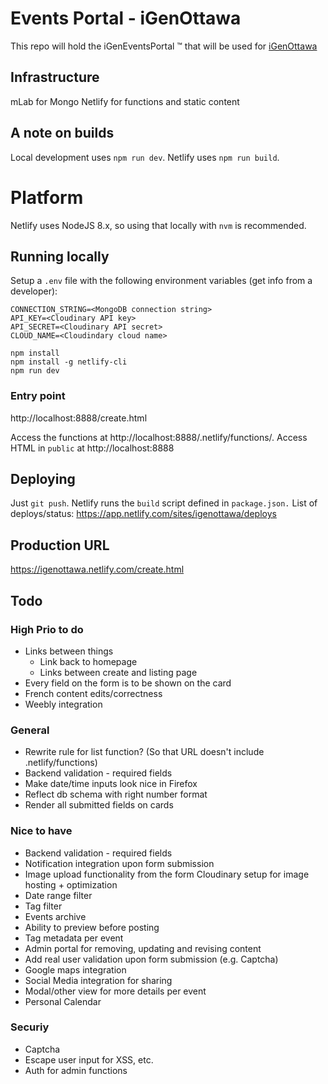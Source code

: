 # Events Portal - iGenOttawa
This repo will hold the iGenEventsPortal &trade; that will be used for [iGenOttawa](https://www.igenottawa.ca/)

## Infrastructure
mLab for Mongo
Netlify for functions and static content

## A note on builds
Local development uses `npm run dev`. Netlify uses `npm run build`.

# Platform
Netlify uses NodeJS 8.x, so using that locally with `nvm` is recommended.

## Running locally
Setup a `.env` file with the following environment variables (get info from a developer):
```
CONNECTION_STRING=<MongoDB connection string>
API_KEY=<Cloudinary API key>
API_SECRET=<Cloudinary API secret>
CLOUD_NAME=<Cloudindary cloud name>
```

```
npm install
npm install -g netlify-cli
npm run dev
```
### Entry point
http://localhost:8888/create.html

Access the functions at http://localhost:8888/.netlify/functions/<function>.
Access HTML in `public` at http://localhost:8888

## Deploying
Just `git push`. Netlify runs the `build` script defined in `package.json.`
List of deploys/status: https://app.netlify.com/sites/igenottawa/deploys

## Production URL
https://igenottawa.netlify.com/create.html

## Todo

### High Prio to do
* Links between things
    * Link back to homepage
    * Links between create and listing page
* Every field on the form is to be shown on the card
* French content edits/correctness
* Weebly integration

### General
* Rewrite rule for list function? (So that URL doesn't include .netlify/functions)
* Backend validation - required fields
* Make date/time inputs look nice in Firefox
* Reflect db schema with right number format
* Render all submitted fields on cards

### Nice to have
- Backend validation - required fields
- Notification integration upon form submission
- Image upload functionality from the form
    Cloudinary setup for image hosting + optimization
- Date range filter
- Tag filter
- Events archive
- Ability to preview before posting
- Tag metadata per event
- Admin portal for removing, updating and revising content
- Add real user validation upon form submission (e.g. Captcha)
- Google maps integration
- Social Media integration for sharing
- Modal/other view for more details per event 
- Personal Calendar

### Securiy
* Captcha
* Escape user input for XSS, etc.
* Auth for admin functions
